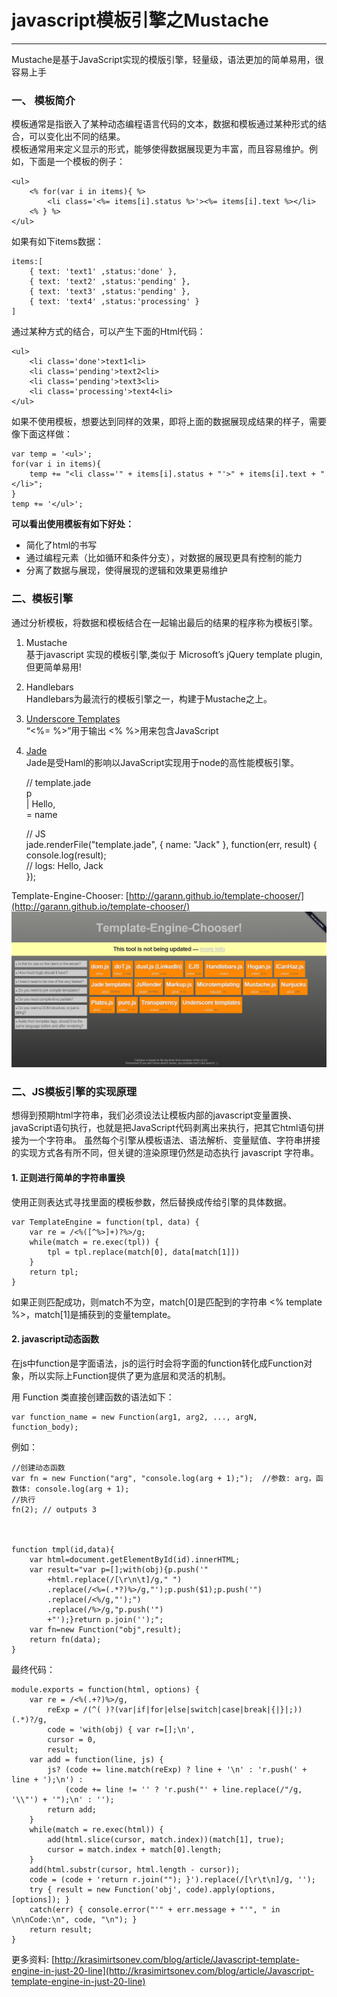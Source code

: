 <link href="http://cdn.bootcss.com/highlight.js/8.0/styles/monokai_sublime.min.css" rel="stylesheet">
<script src="http://cdn.bootcss.com/highlight.js/8.0/highlight.min.js"></script>
<script >hljs.initHighlightingOnLoad();</script>


<!--


-->



# javascript模板引擎之Mustache
***





Mustache是基于JavaScript实现的模版引擎，轻量级，语法更加的简单易用，很容易上手

### 一、 模板简介
模板通常是指嵌入了某种动态编程语言代码的文本，数据和模板通过某种形式的结合，可以变化出不同的结果。  
模板通常用来定义显示的形式，能够使得数据展现更为丰富，而且容易维护。例如，下面是一个模板的例子：

	<ul>
	    <% for(var i in items){ %>
	        <li class='<%= items[i].status %>'><%= items[i].text %></li>
	    <% } %>
	</ul>


如果有如下items数据：

	items:[
	    { text: 'text1' ,status:'done' },
	    { text: 'text2' ,status:'pending' },
	    { text: 'text3' ,status:'pending' },
	    { text: 'text4' ,status:'processing' }
	]	


通过某种方式的结合，可以产生下面的Html代码：

	<ul>
	    <li class='done'>text1<li>
	    <li class='pending'>text2<li>
	    <li class='pending'>text3<li>
	    <li class='processing'>text4<li>
	</ul>


如果不使用模板，想要达到同样的效果，即将上面的数据展现成结果的样子，需要像下面这样做：

	var temp = '<ul>';
	for(var i in items){
	    temp += "<li class='" + items[i].status + "'>" + items[i].text + "</li>";
	}
	temp += '</ul>';

**可以看出使用模板有如下好处：**

- 简化了html的书写
- 通过编程元素（比如循环和条件分支），对数据的展现更具有控制的能力
- 分离了数据与展现，使得展现的逻辑和效果更易维护


### 二、模板引擎

通过分析模板，将数据和模板结合在一起输出最后的结果的程序称为模板引擎。

1. Mustache  
基于javascript 实现的模板引擎,类似于 Microsoft’s jQuery template plugin,但更简单易用!

2. Handlebars   
Handlebars为最流行的模板引擎之一，构建于Mustache之上。

3. [Underscore Templates](http://underscorejs.org/#template)  
“<%= %>”用于输出
<% %>用来包含JavaScript

4. [Jade](http://jade-lang.com/)  
Jade是受Haml的影响以JavaScript实现用于node的高性能模板引擎。

	 // template.jade  
	  p  
	    | Hello,  
	    = name  
  
	 // JS  
	  jade.renderFile("template.jade", { name: "Jack" }, function(err, result) {  
	    console.log(result);  
	    // logs: Hello, Jack  
	  });  



Template-Engine-Chooser: [http://garann.github.io/template-chooser/](http://garann.github.io/template-chooser/)
![Template-Engine-Chooser](1.png)


### 二、JS模板引擎的实现原理

想得到预期html字符串，我们必须设法让模板内部的javascript变量置换、javaScript语句执行，也就是把JavaScript代码剥离出来执行，把其它html语句拼接为一个字符串。
虽然每个引擎从模板语法、语法解析、变量赋值、字符串拼接的实现方式各有所不同，但关键的渲染原理仍然是动态执行 javascript 字符串。


#### 1. 正则进行简单的字符串置换
使用正则表达式寻找里面的模板参数，然后替换成传给引擎的具体数据。

    var TemplateEngine = function(tpl, data) {
        var re = /<%([^%>]+)?%>/g;
        while(match = re.exec(tpl)) {
            tpl = tpl.replace(match[0], data[match[1]])
        }
        return tpl;
    }

如果正则匹配成功，则match不为空，match[0]是匹配到的字符串 <% template %>，match[1]是捕获到的变量template。







#### 2. javascript动态函数
在js中function是字面语法，js的运行时会将字面的function转化成Function对象，所以实际上Function提供了更为底层和灵活的机制。

用 Function 类直接创建函数的语法如下：

    var function_name = new Function(arg1, arg2, ..., argN, function_body);

例如：

    //创建动态函数
    var fn = new Function("arg", "console.log(arg + 1);");  //参数: arg，函数体: console.log(arg + 1);
    //执行
    fn(2); // outputs 3



    function tmpl(id,data){
        var html=document.getElementById(id).innerHTML;
        var result="var p=[];with(obj){p.push('"
            +html.replace(/[\r\n\t]/g," ")
            .replace(/<%=(.*?)%>/g,"');p.push($1);p.push('")
            .replace(/<%/g,"');")
            .replace(/%>/g,"p.push('")
            +"');}return p.join('');";
        var fn=new Function("obj",result);
        return fn(data);
    }



最终代码：

    module.exports = function(html, options) {
        var re = /<%(.+?)%>/g,
            reExp = /(^( )?(var|if|for|else|switch|case|break|{|}|;))(.*)?/g,
            code = 'with(obj) { var r=[];\n',
            cursor = 0,
            result;
        var add = function(line, js) {
            js? (code += line.match(reExp) ? line + '\n' : 'r.push(' + line + ');\n') :
                (code += line != '' ? 'r.push("' + line.replace(/"/g, '\\"') + '");\n' : '');
            return add;
        }
        while(match = re.exec(html)) {
            add(html.slice(cursor, match.index))(match[1], true);
            cursor = match.index + match[0].length;
        }
        add(html.substr(cursor, html.length - cursor));
        code = (code + 'return r.join(""); }').replace(/[\r\t\n]/g, '');
        try { result = new Function('obj', code).apply(options, [options]); }
        catch(err) { console.error("'" + err.message + "'", " in \n\nCode:\n", code, "\n"); }
        return result;
    }


更多资料:
[http://krasimirtsonev.com/blog/article/Javascript-template-engine-in-just-20-line](http://krasimirtsonev.com/blog/article/Javascript-template-engine-in-just-20-line)  

